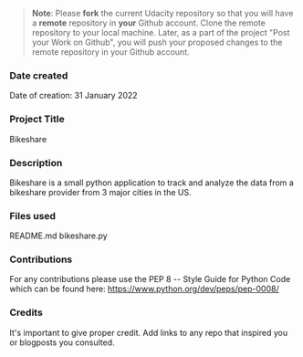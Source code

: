 >**Note**: Please **fork** the current Udacity repository so that you will have a **remote** repository in **your** Github account. Clone the remote repository to your local machine. Later, as a part of the project "Post your Work on Github", you will push your proposed changes to the remote repository in your Github account.

### Date created
Date of creation: 31 January 2022

### Project Title
Bikeshare

### Description
Bikeshare is a small python application to track and analyze the data from a bikeshare provider from 3 major cities in the US.  

### Files used
README.md
bikeshare.py


### Contributions
For any contributions please use the PEP 8 -- Style Guide for Python Code which can be found here:
https://www.python.org/dev/peps/pep-0008/

### Credits
It's important to give proper credit. Add links to any repo that inspired you or blogposts you consulted.
